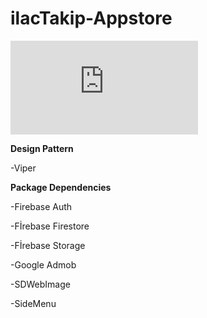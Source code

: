 # ilacTakip-Appstore
![Profil Resmi](https://necipfazilgocer.blogspot.com/2023/06/blog-post.html)

****Design Pattern****

-Viper


****Package Dependencies****

-Firebase Auth

-Fİrebase Firestore

-Fİrebase Storage

-Google Admob

-SDWebImage

-SideMenu




